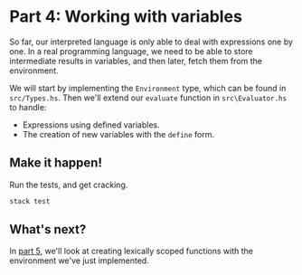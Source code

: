 # Part 4: Working with variables

So far, our interpreted language is only able to deal with expressions one by one. In a real programming language, we need to be able to store intermediate results in variables, and then later, fetch them from the environment.

We will start by implementing the `Environment` type, which can be found in `src/Types.hs`. Then we'll extend our `evaluate` function in `src\Evaluator.hs` to handle:
- Expressions using defined variables.
- The creation of new variables with the `define` form.


## Make it happen!

Run the tests, and get cracking.

```bash
stack test
```

## What's next?

In [part 5](part_5.md), we'll look at creating lexically scoped functions with the environment we've just implemented.
